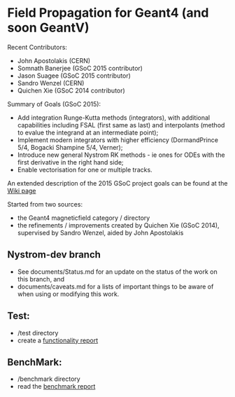 # Field Propagation for Geant4 (and soon GeantV)

Recent Contributors:
* John Apostolakis (CERN)
* Somnath Banerjee (GSoC 2015 contributor)
* Jason Suagee (GSoC 2015 contributor)
* Sandro Wenzel (CERN)
* Quichen Xie (GSoC 2014 contributor)

Summary of Goals (GSoC 2015):
* Add integration Runge-Kutta methods (integrators), with additional capabilities including FSAL (first same as last) and interpolants (method to evalue the integrand at an intermediate point);
* Implement modern integrators with higher efficiency (DormandPrince 5/4, Bogacki Shampine 5/4, Verner);
* Introduce new general Nystrom RK methods - ie ones for ODEs with the first derivative in the right hand side;
* Enable vectorisation for one or multiple tracks.

An extended description of the 2015 GSoC project goals can be found at the [Wiki page](https://github.com/jonapost/field_propagation/wiki)

Started from two sources:
* the Geant4 magneticfield category / directory
* the refinements / improvements created by Quichen Xie (GSoC 2014), supervised by Sandro Wenzel, aided by John Apostolakis

## Nystrom-dev branch

* See documents/Status.md for an update on the status of the work on this branch, and 
* documents/caveats.md for a lists of important things to be aware of when using or modifying this work.

## Test:

* /test directory
* create a [functionality report](https://bitbucket.org/jonapost/field_propagation/wiki/functionality) 

## BenchMark:

* /benchmark directory
* read the [benchmark report](https://bitbucket.org/jonapost/field_propagation/wiki/benchmark)

